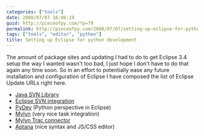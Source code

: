 ```yaml
---
categories: ["tools"]
date: 2008/07/07 16:46:19
guid: http://pieceofpy.com/?p=79
permalink: http://pieceofpy.com/2008/07/07/setting-up-eclipse-for-python-development/
tags: ["tools", "editor", "python"]
title: Setting up Eclipse for python development
---
```

The amount of package sites and updating I had to do to get Eclipse 3.4 setup the way I wanted wasn't too bad, I just hope I don't have to do that again any time soon. So in an effort to potentially ease any future installation and configuration of Eclipse I have composed the list of Eclipse Update URLs right here.
<ul>
<li><a href="http://www.svnkit.com/">Java SVN Library</a></li>
<li><a href="http://subclipse.tigris.org/update_1.4.x">Eclipse SVN integration</a></li>
<li><a href="http://pydev.sourceforge.net/updates/">PyDev</a> (Python perspective in Eclipse)</li>
<li><a href="http://download.eclipse.org/tools/mylyn/update/e3.4">Mylyn</a> (very nice task integration)</li>
<li><a href="http://download.eclipse.org/tools/mylyn/update/extras">Mylyn Trac connector</a></li>
<li><a href="http://update.aptana.com/update/3.2/">Aptana</a> (nice syntax and JS/CSS editor)</li>
</ul>
